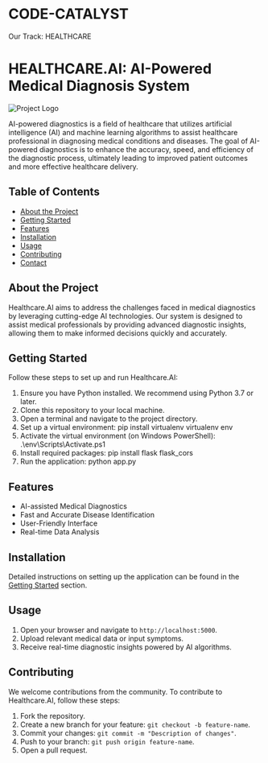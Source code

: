 # CODE-CATALYST

Our Track: HEALTHCARE

# HEALTHCARE.AI: AI-Powered Medical Diagnosis System

![Project Logo](https://i.ibb.co/ch5x527/logo-health-care.png)

AI-powered diagnostics is a field of healthcare that utilizes artificial intelligence (AI) and machine learning algorithms to assist healthcare professional in diagnosing medical conditions and diseases. The goal of AI-powered diagnostics is to enhance the accuracy, speed, and efficiency of the diagnostic process, ultimately leading to improved patient outcomes and more effective healthcare delivery.

## Table of Contents

- [About the Project](#about-the-project)
- [Getting Started](#getting-started)
- [Features](#features)
- [Installation](#installation)
- [Usage](#usage)
- [Contributing](#contributing)
- [Contact](#contact)

## About the Project

Healthcare.AI aims to address the challenges faced in medical diagnostics by leveraging cutting-edge AI technologies. Our system is designed to assist medical professionals by providing advanced diagnostic insights, allowing them to make informed decisions quickly and accurately.

## Getting Started

Follow these steps to set up and run Healthcare.AI:

1. Ensure you have Python installed. We recommend using Python 3.7 or later.
2. Clone this repository to your local machine.
3. Open a terminal and navigate to the project directory.
4. Set up a virtual environment:
   pip install virtualenv
   virtualenv env
5. Activate the virtual environment (on Windows PowerShell):
   .\env\Scripts\Activate.ps1
6. Install required packages:
   pip install flask flask_cors
7. Run the application:
   python app.py

## Features

- AI-assisted Medical Diagnostics
- Fast and Accurate Disease Identification
- User-Friendly Interface
- Real-time Data Analysis

## Installation

Detailed instructions on setting up the application can be found in the [Getting Started](#getting-started) section.

## Usage

1. Open your browser and navigate to `http://localhost:5000`.
2. Upload relevant medical data or input symptoms.
3. Receive real-time diagnostic insights powered by AI algorithms.

## Contributing

We welcome contributions from the community. To contribute to Healthcare.AI, follow these steps:

1. Fork the repository.
2. Create a new branch for your feature: `git checkout -b feature-name`.
3. Commit your changes: `git commit -m "Description of changes"`.
4. Push to your branch: `git push origin feature-name`.
5. Open a pull request.


